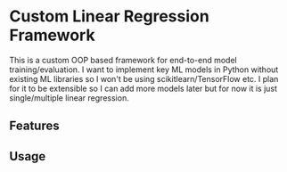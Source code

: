 # Custom Linear Regression Framework 

This is a custom OOP based framework for end-to-end model training/evaluation. I want to implement key ML models in Python without existing ML libraries so I won't be using scikitlearn/TensorFlow etc. 
I plan for it to be extensible so I can add more models later but for now it is just single/multiple linear regression.

## Features

## Usage
